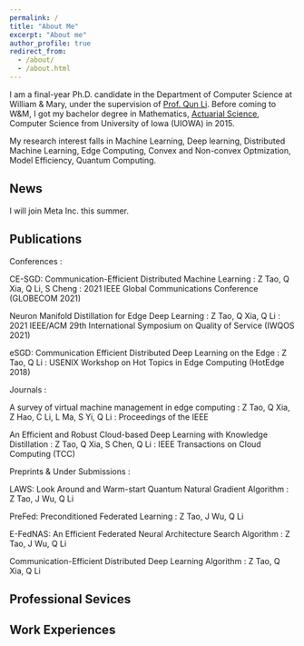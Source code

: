 ```yaml
---
permalink: /
title: "About Me"
excerpt: "About me"
author_profile: true
redirect_from: 
  - /about/
  - /about.html
---
```


I am a final-year Ph.D. candidate in the Department of Computer Science at William & Mary, under the supervision of [Prof. Qun Li](https://www.cs.wm.edu/~liqun/). Before coming to W&M, I got my bachelor degree in Mathematics, [Actuarial Science](https://en.wikipedia.org/wiki/Actuarial_science), Computer Science from University of Iowa (UIOWA) in 2015.

My research interest falls in Machine Learning, Deep learning, Distributed Machine Learning, Edge Computing, Convex and Non-convex Optmization, Model Efficiency, Quantum Computing.


## News
I will join Meta Inc. this summer.

## Publications
Conferences
:

CE-SGD: Communication-Efficient Distributed Machine Learning
:   Z Tao, Q Xia, Q Li, S Cheng
:   2021 IEEE Global Communications Conference (GLOBECOM 2021)

Neuron Manifold Distillation for Edge Deep Learning
:   Z Tao, Q Xia, Q Li
:   2021 IEEE/ACM 29th International Symposium on Quality of Service (IWQOS 2021)

eSGD: Communication Efficient Distributed Deep Learning on the Edge
:    Z Tao, Q Li
:    USENIX Workshop on Hot Topics in Edge Computing (HotEdge 2018)

Journals
:   

A survey of virtual machine management in edge computing
:    Z Tao, Q Xia, Z Hao, C Li, L Ma, S Yi, Q Li
:    Proceedings of the IEEE

An Efficient and Robust Cloud-based Deep Learning with Knowledge Distillation
:   Z Tao, Q Xia, S Chen, Q Li 
:   IEEE Transactions on Cloud Computing (TCC)

Preprints & Under Submissions
:

LAWS: Look Around and Warm-start Quantum Natural Gradient Algorithm 
:   Z Tao, J Wu, Q Li

PreFed: Preconditioned Federated Learning 
:   Z Tao, J Wu, Q Li
 
E-FedNAS: An Efficient Federated Neural Architecture Search Algorithm
:   Z Tao, J Wu, Q Li

Communication-Efficient Distributed Deep Learning Algorithm
:   Z Tao, Q Xia, Q Li

## Professional Sevices

## Work Experiences

